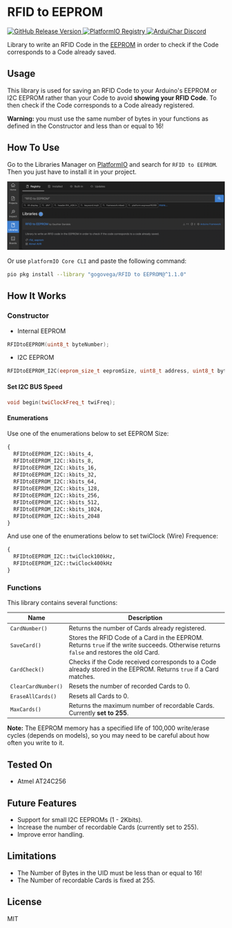 # RFID to EEPROM

<p align="left">
  <a href="https://github.com/GogoVega/RFIDtoEEPROM/releases/latest">
    <img src="https://img.shields.io/github/v/release/GogoVega/RFIDtoEEPROM.svg?include_prereleases" alt="GitHub Release Version" />
  </a>
  <a href="https://registry.platformio.org/libraries/gogovega/RFID to EEPROM">
    <img src="https://badges.registry.platformio.org/packages/gogovega/library/RFID to EEPROM.svg" alt="PlatformIO Registry" />
  </a>
  <a href="https://discord.gg/rYgzexA9u4">
    <img src="https://img.shields.io/discord/928317454516641802?color=8ed6fb&label=Discord&logo=discord" alt="ArduiChar Discord" />
  </a>
</p>

Library to write an RFID Code in the [EEPROM](https://docs.arduino.cc/learn/built-in-libraries/eeprom) in order to check if the Code corresponds to a Code already saved.

## Usage

This library is used for saving an RFID Code to your Arduino's EEPROM or I2C EEPROM rather than your Code to avoid **showing your RFID Code**. To then check if the Code corresponds to a Code already registered.

**Warning:** you must use the same number of bytes in your functions as defined in the Constructor and less than or equal to 16!

## How To Use

Go to the Libraries Manager on [PlatformIO](https://platformio.org/platformio-ide) and search for `RFID to EEPROM`. Then you just have to install it in your project.

![PlatformIO](https://raw.githubusercontent.com/GogoVega/RFIDtoEEPROM/master/docs/platformio.png)

Or use `platformIO Core CLI` and paste the following command:

```bash
pio pkg install --library "gogovega/RFID to EEPROM@^1.1.0"
```

## How It Works

### Constructor

- Internal EEPROM

```cpp
RFIDtoEEPROM(uint8_t byteNumber);
```

- I2C EEPROM

```cpp
RFIDtoEEPROM_I2C(eeprom_size_t eepromSize, uint8_t address, uint8_t byteNumber);
```

#### Set I2C BUS Speed

```cpp
void begin(twiClockFreq_t twiFreq);
```

#### Enumerations
Use one of the enumerations below to set EEPROM Size:
```
{
  RFIDtoEEPROM_I2C::kbits_4,
  RFIDtoEEPROM_I2C::kbits_8,
  RFIDtoEEPROM_I2C::kbits_16,
  RFIDtoEEPROM_I2C::kbits_32,
  RFIDtoEEPROM_I2C::kbits_64,
  RFIDtoEEPROM_I2C::kbits_128,
  RFIDtoEEPROM_I2C::kbits_256,
  RFIDtoEEPROM_I2C::kbits_512,
  RFIDtoEEPROM_I2C::kbits_1024,
  RFIDtoEEPROM_I2C::kbits_2048
}
```

And use one of the enumerations below to set twiClock (Wire) Frequence:
```
{
  RFIDtoEEPROM_I2C::twiClock100kHz,
  RFIDtoEEPROM_I2C::twiClock400kHz
}
```

### Functions

This library contains several functions:

| Name | Description |
|---|---|
| `CardNumber()` | Returns the number of Cards already registered. |
| `SaveCard()` | Stores the RFID Code of a Card in the EEPROM. Returns `true` if the write succeeds. Otherwise returns `false` and restores the old Card. |
| `CardCheck()` | Checks if the Code received corresponds to a Code already stored in the EEPROM. Returns `true` if a Card matches. |
| `ClearCardNumber()` | Resets the number of recorded Cards to 0. |
| `EraseAllCards()` | Resets all Cards to 0. |
| `MaxCards()` | Returns the maximum number of recordable Cards. Currently **set to 255**. |

**Note:** The EEPROM memory has a specified life of 100,000 write/erase cycles (depends on models), so you may need to be careful about how often you write to it.

## Tested On

- Atmel AT24C256

## Future Features

- Support for small I2C EEPROMs (1 - 2Kbits).
- Increase the number of recordable Cards (currently set to 255).
- Improve error handling.

## Limitations

- The Number of Bytes in the UID must be less than or equal to 16!
- The Number of recordable Cards is fixed at 255.

## License

MIT
